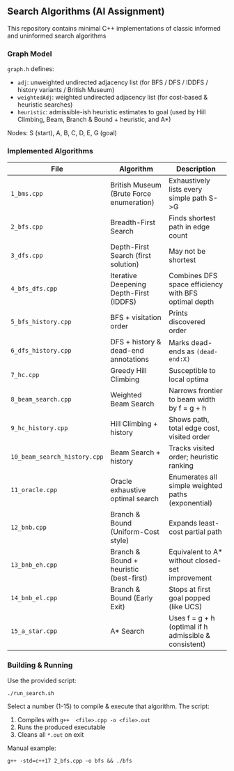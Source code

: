 ## Search Algorithms (AI Assignment)

This repository contains minimal C++ implementations of classic informed and uninformed search algorithms

### Graph Model
`graph.h` defines:
- `adj`: unweighted undirected adjacency list (for BFS / DFS / IDDFS / history variants / British Museum)
- `weightedAdj`: weighted undirected adjacency list (for cost-based & heuristic searches)
- `heuristic`: admissible-ish heuristic estimates to goal (used by Hill Climbing, Beam, Branch & Bound + heuristic, and A*)

Nodes: S (start), A, B, C, D, E, G (goal)

### Implemented Algorithms
| File | Algorithm | Description |
|------|-----------|-------------|
| `1_bms.cpp` | British Museum (Brute Force enumeration) | Exhaustively lists every simple path S->G |
| `2_bfs.cpp` | Breadth-First Search | Finds shortest path in edge count |
| `3_dfs.cpp` | Depth-First Search (first solution) | May not be shortest |
| `4_bfs_dfs.cpp` | Iterative Deepening Depth-First (IDDFS) | Combines DFS space efficiency with BFS optimal depth |
| `5_bfs_history.cpp` | BFS + visitation order | Prints discovered order |
| `6_dfs_history.cpp` | DFS + history & dead-end annotations | Marks dead-ends as `(dead-end:X)` |
| `7_hc.cpp` | Greedy Hill Climbing | Susceptible to local optima |
| `8_beam_search.cpp` | Weighted Beam Search | Narrows frontier to beam width by f = g + h |
| `9_hc_history.cpp` | Hill Climbing + history | Shows path, total edge cost, visited order |
| `10_beam_search_history.cpp` | Beam Search + history | Tracks visited order; heuristic ranking |
| `11_oracle.cpp` | Oracle exhaustive optimal search | Enumerates all simple weighted paths (exponential) |
| `12_bnb.cpp` | Branch & Bound (Uniform-Cost style) | Expands least-cost partial path |
| `13_bnb_eh.cpp` | Branch & Bound + heuristic (best-first) | Equivalent to A* without closed-set improvement |
| `14_bnb_el.cpp` | Branch & Bound (Early Exit) | Stops at first goal popped (like UCS) |
| `15_a_star.cpp` | A* Search | Uses f = g + h (optimal if h admissible & consistent) |

### Building & Running
Use the provided script:
```
./run_search.sh
```
Select a number (1-15) to compile & execute that algorithm. The script:
1. Compiles with `g++  <file>.cpp -o <file>.out`
2. Runs the produced executable
3. Cleans all `*.out` on exit

Manual example:
```
g++ -std=c++17 2_bfs.cpp -o bfs && ./bfs
```
